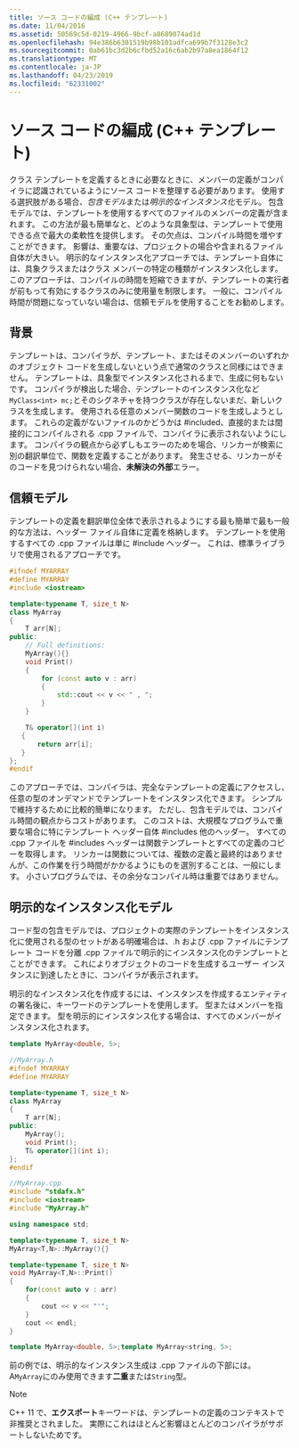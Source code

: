 ```yaml
---
title: ソース コードの編成 (C++ テンプレート)
ms.date: 11/04/2016
ms.assetid: 50569c5d-0219-4966-9bcf-a8689074ad1d
ms.openlocfilehash: 94e386b6301519b98b101adfca699b7f3128e3c2
ms.sourcegitcommit: 0ab61bc3d2b6cfbd52a16c6ab2b97a8ea1864f12
ms.translationtype: MT
ms.contentlocale: ja-JP
ms.lasthandoff: 04/23/2019
ms.locfileid: "62331002"
---
```

# <a name="source-code-organization-c-templates"></a>ソース コードの編成 (C++ テンプレート)

クラス テンプレートを定義するときに必要なときに、メンバーの定義がコンパイラに認識されているようにソース コードを整理する必要があります。   使用する選択肢がある場合、*包含モデル*または*明示的なインスタンス化*モデル。 包含モデルでは、テンプレートを使用するすべてのファイルのメンバーの定義が含まれます。 この方法が最も簡単なと、どのような具象型は、テンプレートで使用できる点で最大の柔軟性を提供します。 その欠点は、コンパイル時間を増やすことができます。 影響は、重要なは、プロジェクトの場合や含まれるファイル自体が大きい。 明示的なインスタンス化アプローチでは、テンプレート自体には、具象クラスまたはクラス メンバーの特定の種類がインスタンス化します。  このアプローチは、コンパイルの時間を短縮できますが、テンプレートの実行者が前もって有効にするクラスのみに使用量を制限します。 一般に、コンパイル時間が問題になっていない場合は、信頼モデルを使用することをお勧めします。

## <a name="background"></a>背景

テンプレートは、コンパイラが、テンプレート、またはそのメンバーのいずれかのオブジェクト コードを生成しないという点で通常のクラスと同様にはできません。 テンプレートは、具象型でインスタンス化されるまで、生成に何もないです。 コンパイラが検出した場合、テンプレートのインスタンス化など`MyClass<int> mc;`とそのシグネチャを持つクラスが存在しないまだ、新しいクラスを生成します。 使用される任意のメンバー関数のコードを生成しようとします。 これらの定義がないファイルのかどうかは #included、直接的または間接的にコンパイルされる .cpp ファイルで、コンパイラに表示されないようにします。  コンパイラの観点から必ずしもエラーのためを場合、リンカーが検索に別の翻訳単位で、関数を定義することがあります。  発生させる、リンカーがそのコードを見つけられない場合、**未解決の外部**エラー。

## <a name="the-inclusion-model"></a>信頼モデル

テンプレートの定義を翻訳単位全体で表示されるようにする最も簡単で最も一般的な方法は、ヘッダー ファイル自体に定義を格納します。  テンプレートを使用するすべての .cpp ファイルは単に #include ヘッダー。 これは、標準ライブラリで使用されるアプローチです。

```cpp
#ifndef MYARRAY
#define MYARRAY
#include <iostream>

template<typename T, size_t N>
class MyArray
{
    T arr[N];
public:
    // Full definitions:
    MyArray(){}
    void Print()
    {
        for (const auto v : arr)
        {
            std::cout << v << " , ";
        }
    }

    T& operator[](int i)
   {
       return arr[i];
   }
};
#endif
```

このアプローチでは、コンパイラは、完全なテンプレートの定義にアクセスし、任意の型のオンデマンドでテンプレートをインスタンス化できます。 シンプルで維持するために比較的簡単になります。 ただし、包含モデルでは、コンパイル時間の観点からコストがあります。   このコストは、大規模なプログラムで重要な場合に特にテンプレート ヘッダー自体 #includes 他のヘッダー。 すべての .cpp ファイルを #includes ヘッダーは関数テンプレートとすべての定義のコピーを取得します。 リンカーは関数については、複数の定義と最終的はありませんが、この作業を行う時間がかかるようにものを選別することは、一般にします。 小さいプログラムでは、その余分なコンパイル時は重要ではありません。

## <a name="the-explicit-instantiation-model"></a>明示的なインスタンス化モデル

コード型の包含モデルでは、プロジェクトの実際のテンプレートをインスタンス化に使用される型のセットがある明確場合は、.h および .cpp ファイルにテンプレート コードを分離 .cpp ファイルで明示的にインスタンス化のテンプレートとことができます。 これによりオブジェクトのコードを生成するユーザー インスタンスに到達したときに、コンパイラが表示されます。

明示的なインスタンス化を作成するには、インスタンスを作成するエンティティの署名後に、キーワードのテンプレートを使用します。 型またはメンバーを指定できます。 型を明示的にインスタンス化する場合は、すべてのメンバーがインスタンス化されます。

```cpp
template MyArray<double, 5>;
```

```cpp
//MyArray.h
#ifndef MYARRAY
#define MYARRAY

template<typename T, size_t N>
class MyArray
{
    T arr[N];
public:
    MyArray();
    void Print();
    T& operator[](int i);
};
#endif

//MyArray.cpp
#include "stdafx.h"
#include <iostream>
#include "MyArray.h"

using namespace std;

template<typename T, size_t N>
MyArray<T,N>::MyArray(){}

template<typename T, size_t N>
void MyArray<T,N>::Print()
{
    for(const auto v : arr)
    {
        cout << v << "'";
    }
    cout << endl;
}

template MyArray<double, 5>;template MyArray<string, 5>;
```

前の例では、明示的なインスタンス生成は .cpp ファイルの下部には。 A`MyArray`にのみ使用できます**二重**または`String`型。

> [!NOTE]
> C++ 11 で、**エクスポート**キーワードは、テンプレートの定義のコンテキストで非推奨とされました。 実際にこれはほとんど影響ほとんどのコンパイラがサポートしないためです。